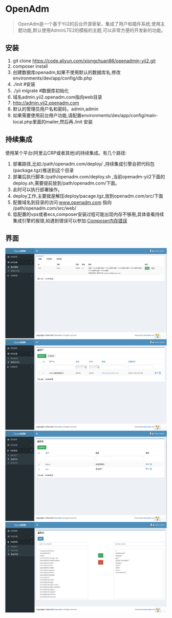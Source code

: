 OpenAdm
======
>OpenAdm是一个基于Yii2的后台开源骨架，集成了用户和插件系统,使用主题功能,默认使用AdminLTE2的模板的主题,可以非常方便的开发新的功能。

安装
----
1. git clone https://code.aliyun.com/xiongchuan86/openadmin-yii2.git
2. composer install
3. 创建数据库openadm,如果不使用默认的数据库名,修改environments/dev/app/config/db.php
3. ./init #安装
4. ./yii migrate #数据库初始化
5. 域名admin.yii2.openadm.com指向web目录
6. http://admin.yii2.openadm.com
7. 默认的管理员用户名和密码，admin,admin
8. 如果需要使用前台用户功能,请配置environments/dev/app/config/main-local.php里面的mailer,然后再./init 安装



持续集成
----
使用某个平台(阿里云CRP或者其他)的持续集成。有几个路径:
1. 部署路径,比如:/path/openadm.com/deploy/ ,持续集成引擎会把代码包(package.tgz)推送到这个目录
2. 部署后执行脚本:/path/openadm.com/deploy.sh ,当前openadm-yii2下面的deploy.sh,需要提前放到/path/openadm.com/下面。
3. 此时可以执行部署操作。
4. deploy工作,主要就是解压deploy/pacage.tgz,放到openadm.com/src/下面
5. 配置域名到目录的访问:www.openadm.com 指向 /path/openadm.com/src/web/
6. 低配置的vps或者ecs,composer安装过程可能出现内存不够用,具体查看持续集成引擎的报错,如遇到错误可以参加:[Composer内存错误](https://getcomposer.org/doc/articles/troubleshooting.md#proc-open-fork-failed-errors)


界面
----

![插件管理](screen1.png)
![管理员管理](screen2.png)
![角色管理](screen3.png)
![路由列表](screen4.png)
